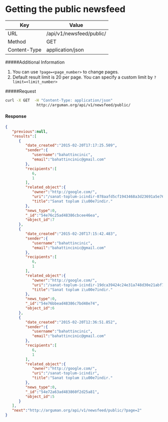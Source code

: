 Getting the public newsfeed
========================================

| Key             | Value              |
| ----------------|--------------------|
| URL             | /api/v1/newsfeed/public/|
| Method          | GET                |
| Content-Type    | application/json   |


#####Additional Information
1. You can use `?page=<page_number>` to change pages.
2. Default result limit is 20 per page. You can specify a custom limit by `?limit=<limit_number>`

#####Request

```bash
curl -X GET  -H "Content-Type: application/json"
              http://arguman.org/api/v1/newsfeed/public/
```


#### Response

```json
{
   "previous":null,
   "results":[
      {
         "date_created":"2015-02-20T17:17:25.509",
         "sender":{
            "username":"bahattincinic",
            "email":"bahattincinic@gmail.com"
         },
         "recipients":[
            6,
            1
         ],
         "related_object":{
            "owner":"http://google.com/",
            "uri":"/sanat-toplum-icindir-078aafd5cf1943468a3d23691a5e76e6",
            "title":"Sanat toplum i\u00e7indir."
         },
         "news_type":0,
         "_id":"54e76c25ad48386cbcee46ea",
         "object_id":7
      },
      {
         "date_created":"2015-02-20T17:15:42.483",
         "sender":{
            "username":"bahattincinic",
            "email":"bahattincinic@gmail.com"
         },
         "recipients":[
            6,
            1
         ],
         "related_object":{
            "owner":"http://google.com/",
            "uri":"/sanat-toplum-icindir-19dca39424c24e31a748d30e21abf76c",
            "title":"Sanat toplum i\u00e7indir."
         },
         "news_type":0,
         "_id":"54e76bbead48386c7bd48e74",
         "object_id":6
      },
      {
         "date_created":"2015-02-20T12:36:51.852",
         "sender":{
            "username":"bahattincinic",
            "email":"bahattincinic@gmail.com"
         },
         "recipients":[
            6,
            1
         ],
         "related_object":{
            "owner":"http://google.com/",
            "uri":"/sanat-toplum-icindir",
            "title":"Sanat toplum i\u00e7indir."
         },
         "news_type":0,
         "_id":"54e72a63ad483860f2d25a81",
         "object_id":5
      }
   ],
   "next":"http://arguman.org/api/v1/newsfeed/public/?page=2"
}
```